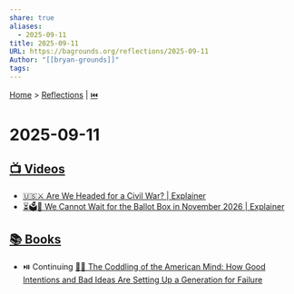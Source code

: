 ```yaml
---
share: true
aliases:
  - 2025-09-11
title: 2025-09-11
URL: https://bagrounds.org/reflections/2025-09-11
Author: "[[bryan-grounds]]"
tags:
---
```

[Home](../index.md) > [Reflections](./index.md) | [⏮️](./2025-09-10.md)  
# 2025-09-11  
## [📺 Videos](../videos/index.md)  
- [🇺🇸⚔️ Are We Headed for a Civil War? | Explainer](../videos/are-we-headed-for-a-civil-war-explainer.md)  
- [⏳🗳️🙅 We Cannot Wait for the Ballot Box in November 2026 | Explainer](../videos/we-cannot-wait-for-the-ballot-box-in-november-2026-explainer.md)  
  
## [📚 Books](../books/index.md)  
- ⏯️ Continuing [🤕👶 The Coddling of the American Mind: How Good Intentions and Bad Ideas Are Setting Up a Generation for Failure](../books/the-coddling-of-the-american-mind-how-good-intentions-and-bad-ideas-are-setting-up-a-generation-for-failure.md)